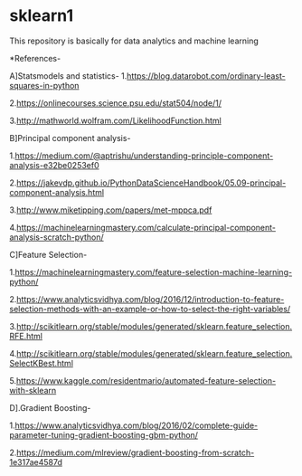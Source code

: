 # sklearn1
This repository is basically for data analytics and machine learning



*References-



A]Statsmodels and statistics-
1.https://blog.datarobot.com/ordinary-least-squares-in-python

2.https://onlinecourses.science.psu.edu/stat504/node/1/

3.http://mathworld.wolfram.com/LikelihoodFunction.html


B]Principal component analysis-

1.https://medium.com/@aptrishu/understanding-principle-component-analysis-e32be0253ef0

2.https://jakevdp.github.io/PythonDataScienceHandbook/05.09-principal-component-analysis.html

3.http://www.miketipping.com/papers/met-mppca.pdf

4.https://machinelearningmastery.com/calculate-principal-component-analysis-scratch-python/

C]Feature Selection-

1.https://machinelearningmastery.com/feature-selection-machine-learning-python/

2.https://www.analyticsvidhya.com/blog/2016/12/introduction-to-feature-selection-methods-with-an-example-or-how-to-select-the-right-variables/

3.http://scikitlearn.org/stable/modules/generated/sklearn.feature_selection.RFE.html

4.http://scikitlearn.org/stable/modules/generated/sklearn.feature_selection.SelectKBest.html

5.https://www.kaggle.com/residentmario/automated-feature-selection-with-sklearn


D].Gradient Boosting-

1.https://www.analyticsvidhya.com/blog/2016/02/complete-guide-parameter-tuning-gradient-boosting-gbm-python/

2.https://medium.com/mlreview/gradient-boosting-from-scratch-1e317ae4587d


